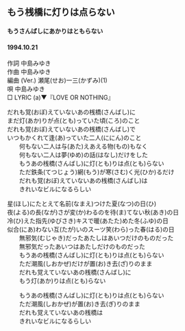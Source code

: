 ## もう桟橋に灯りは点らない
#### もうさんばしにあかりはともらない
#### 1994.10.21


作詞     中島みゆき　　　　　   
作曲      中島みゆき  　　　   
編曲 (Ver.) 瀬尾(せお)一三(かずみ)(1)　　　　    
唄     中島みゆき      
□ LYRIC (a)▼『LOVE OR NOTHING』     

だれも覚(おぼ)えていないあの桟橋(さんばし)に  
まだ灯(あか)りが点(とも)っていた頃(ころ)のこと  
だれも覚(おぼ)えていないあの桟橋(さんばし)で  
いつもかくれて逢(あ)っていた二人(ににん)のこと  
　　何もない二人は与(あた)えあえる物(もの)もなく  
　　何もない二人は夢(ゆめ)の話(はなし)だけをした  
　　もうあの桟橋(さんばし)に灯(とも)りは点(とも)らない  
　　ただ鉄条(てつじょう)網(もう)が寒(さむ)く光(ひか)るだけ  
　　だれも覚(おぼ)えていないあの桟橋(さんばし)は  
　　きれいなビルになるらしい  
  
星(ほし)にたとえて名前(なまえ)つけた夏(なつ)の日(ひ)  
夜(よる)の長(なが)さが変(か)わるのを待(ま)てない秋(あき)の日  
冷(ひ)えた指先(ゆびさき)キスで暖(あたた)めた冬(ふゆ)の日  
似合(にあ)わない互(たが)いのスーツ笑(わら)った春(はる)の日  
　　無邪気(むじゃき)だったあたしはあいつだけのものだった  
　　無邪気だったあいつはあたしだけのものだった  
　　もうあの桟橋(さんばし)に灯(とも)りは点(とも)らない  
　　ただ潮風(しおかぜ)だけが置(お)き去(ざ)りのまま  
　　だれも覚えていないあの桟橋(さんばし)に  
　　もう灯(あか)りは点(とも)らない  
  
　　もうあの桟橋(さんばし)に灯(とも)りは点(とも)らない  
　　ただ潮風(しおかぜ)が置(お)き去(ぎ)りのまま  
　　だれも覚えていないあの桟橋は  
　　きれいなビルになるらしい  